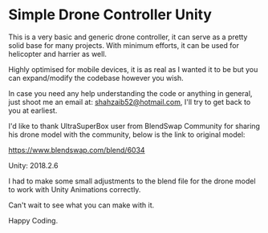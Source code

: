 # Simple Drone Controller Unity

This is a very basic and generic drone controller, it can serve as a pretty solid base for many projects. With minimum efforts, it can be used for helicopter and harrier as well.

Highly optimised for mobile devices, it is as real as I wanted it to be but you can expand/modify the codebase however you wish.

In case you need any help understanding the code or anything in general, just shoot me an email at: shahzaib52@hotmail.com, I'll try to get back to you at earliest.

I'd like to thank UltraSuperBox user from BlendSwap Community for sharing his drone model with the community, below is the link to original model:

https://www.blendswap.com/blend/6034

Unity: 2018.2.6

I had to make some small adjustments to the blend file for the drone model to work with Unity Animations correctly.

Can't wait to see what you can make with it.

Happy Coding.
